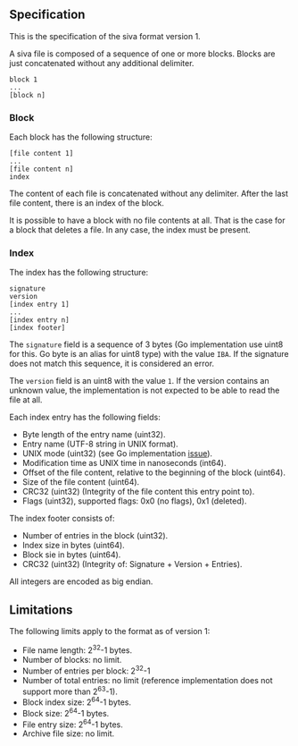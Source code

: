 
## Specification

This is the specification of the siva format version 1.

A siva file is composed of a sequence of one or more blocks. Blocks are just
concatenated without any additional delimiter.

```
block 1
...
[block n]
```

### Block

Each block has the following structure:

```
[file content 1]
...
[file content n]
index
```

The content of each file is concatenated without any delimiter. After the last
file content, there is an index of the block.

It is possible to have a block with no file contents at all. That is the case
for a block that deletes a file. In any case, the index must be present.

### Index

The index has the following structure:

```
signature
version
[index entry 1]
...
[index entry n]
[index footer]
```

The `signature` field is a sequence of 3 bytes (Go implementation use uint8 for this. Go byte is an alias for uint8 type) with the value `IBA`. If the
signature does not match this sequence, it is considered an error.

The `version` field is an uint8 with the value `1`. If the version contains an
unknown value, the implementation is not expected to be able to read the file
at all.

Each index entry has the following fields:

* Byte length of the entry name (uint32).
* Entry name (UTF-8 string in UNIX format).
* UNIX mode (uint32) (see Go implementation [issue](https://github.com/src-d/go-siva/issues/11)).
* Modification time as UNIX time in nanoseconds (int64).
* Offset of the file content, relative to the beginning of the block (uint64).
* Size of the file content (uint64).
* CRC32 (uint32) (Integrity of the file content this entry point to).
* Flags (uint32), supported flags: 0x0 (no flags), 0x1 (deleted).

The index footer consists of:

* Number of entries in the block (uint32).
* Index size in bytes (uint64).
* Block sie in bytes (uint64).
* CRC32 (uint32) (Integrity of: Signature + Version + Entries).

All integers are encoded as big endian.

## Limitations

The following limits apply to the format as of version 1:

* File name length: 2<sup>32</sup>-1 bytes.
* Number of blocks: no limit.
* Number of entries per block: 2<sup>32</sup>-1
* Number of total entries: no limit (reference implementation does not support more than 2<sup>63</sup>-1).
* Block index size: 2<sup>64</sup>-1 bytes.
* Block size: 2<sup>64</sup>-1 bytes.
* File entry size: 2<sup>64</sup>-1 bytes.
* Archive file size: no limit.
